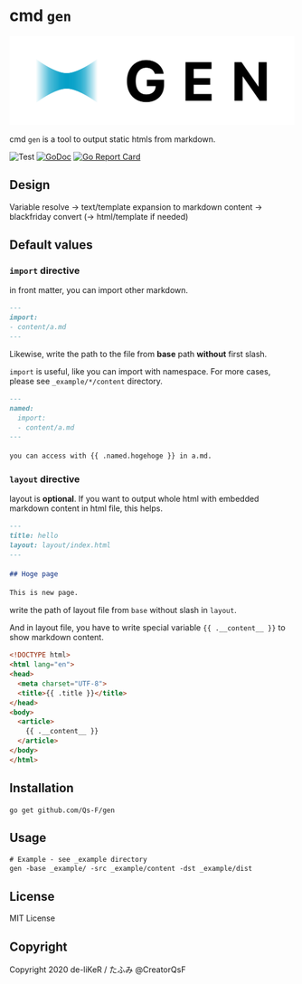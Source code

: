 # cmd `gen`

![Gen logo](.github/logo/logo-unified.svg)

cmd `gen` is a tool to output static htmls from markdown.

![Test](https://github.com/Qs-F/gen/workflows/test/badge.svg)
[![GoDoc](https://godoc.org/github.com/Qs-F/gen?status.svg)](https://godoc.org/github.com/Qs-F/gen)
[![Go Report Card](https://goreportcard.com/badge/github.com/Qs-F/gen)](https://goreportcard.com/report/github.com/Qs-F/gen)

## Design

Variable resolve -> text/template expansion to markdown content -> blackfriday convert (-> html/template if needed)

## Default values

### `import` directive

in front matter, you can import other markdown.

```markdown
---
import:
- content/a.md
---
```

Likewise, write the path to the file from **base** path **without** first slash.

`import` is useful, like you can import with namespace. For more cases, please see `_example/*/content` directory.

```markdown
---
named: 
  import:
  - content/a.md
---

you can access with {{ .named.hogehoge }} in a.md.
```

### `layout` directive

layout is **optional**. If you want to output whole html with embedded markdown content in html file, this helps.

```markdown
---
title: hello
layout: layout/index.html
---

## Hoge page

This is new page.
```

write the path of layout file from `base` without slash in `layout`.

And in layout file, you have to write special variable `{{ .__content__ }}` to show markdown content.

```html
<!DOCTYPE html>
<html lang="en">
<head>
  <meta charset="UTF-8">
  <title>{{ .title }}</title>
</head>
<body>
  <article>
    {{ .__content__ }}
  </article>
</body>
</html>
```

## Installation

```
go get github.com/Qs-F/gen
```

## Usage

```
# Example - see _example directory
gen -base _example/ -src _example/content -dst _example/dist
```

## License

MIT License

## Copyright

Copyright 2020 de-liKeR / たふみ @CreatorQsF
